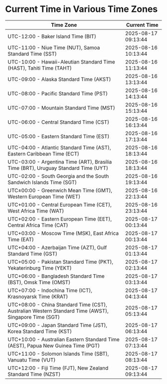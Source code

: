 # Current Time in Various Time Zones

| Time Zone | Current Time |
|-----------|--------------|
| UTC-12:00 - Baker Island Time (BIT) | 2025-08-17 09:13:44 |
| UTC-11:00 - Niue Time (NUT), Samoa Standard Time (SST) | 2025-08-16 10:13:44 |
| UTC-10:00 - Hawaii-Aleutian Standard Time (HAST), Tahiti Time (TAHT) | 2025-08-16 11:13:44 |
| UTC-09:00 - Alaska Standard Time (AKST) | 2025-08-16 13:13:44 |
| UTC-08:00 - Pacific Standard Time (PST) | 2025-08-16 14:13:44 |
| UTC-07:00 - Mountain Standard Time (MST) | 2025-08-16 15:13:44 |
| UTC-06:00 - Central Standard Time (CST) | 2025-08-16 16:13:44 |
| UTC-05:00 - Eastern Standard Time (EST) | 2025-08-16 17:13:44 |
| UTC-04:00 - Atlantic Standard Time (AST), Eastern Caribbean Time (ECT) | 2025-08-16 18:13:44 |
| UTC-03:00 - Argentina Time (ART), Brasília Time (BRT), Uruguay Standard Time (UYT) | 2025-08-16 18:13:44 |
| UTC-02:00 - South Georgia and the South Sandwich Islands Time (SGT) | 2025-08-16 19:13:44 |
| UTC±00:00 - Greenwich Mean Time (GMT), Western European Time (WET) | 2025-08-16 22:13:44 |
| UTC+01:00 - Central European Time (CET), West Africa Time (WAT) | 2025-08-16 23:13:44 |
| UTC+02:00 - Eastern European Time (EET), Central Africa Time (CAT) | 2025-08-17 00:13:44 |
| UTC+03:00 - Moscow Time (MSK), East Africa Time (EAT) | 2025-08-17 00:13:44 |
| UTC+04:00 - Azerbaijan Time (AZT), Gulf Standard Time (GST) | 2025-08-17 01:13:44 |
| UTC+05:00 - Pakistan Standard Time (PKT), Yekaterinburg Time (YEKT) | 2025-08-17 02:13:44 |
| UTC+06:00 - Bangladesh Standard Time (BST), Omsk Time (OMST) | 2025-08-17 03:13:44 |
| UTC+07:00 - Indochina Time (ICT), Krasnoyarsk Time (KRAT) | 2025-08-17 04:13:44 |
| UTC+08:00 - China Standard Time (CST), Australian Western Standard Time (AWST), Singapore Time (SGT) | 2025-08-17 05:13:44 |
| UTC+09:00 - Japan Standard Time (JST), Korea Standard Time (KST) | 2025-08-17 06:13:44 |
| UTC+10:00 - Australian Eastern Standard Time (AEST), Papua New Guinea Time (PGT) | 2025-08-17 07:13:44 |
| UTC+11:00 - Solomon Islands Time (SBT), Vanuatu Time (VUT) | 2025-08-17 08:13:44 |
| UTC+12:00 - Fiji Time (FJT), New Zealand Standard Time (NZST) | 2025-08-17 09:13:44 |
